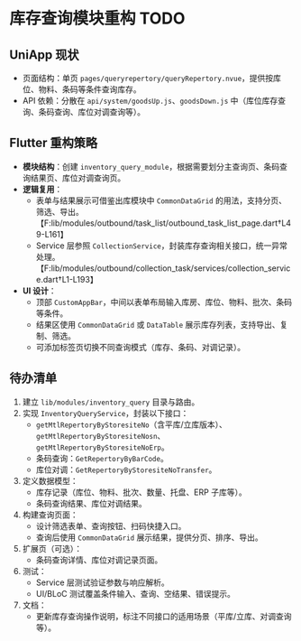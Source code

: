 # 库存查询模块重构 TODO

## UniApp 现状
- 页面结构：单页 `pages/queryrepertory/queryRepertory.nvue`，提供按库位、物料、条码等条件查询库存。
- API 依赖：分散在 `api/system/goodsUp.js`、`goodsDown.js` 中（库位库存查询、条码查询、库位对调查询等）。

## Flutter 重构策略
- **模块结构**：创建 `inventory_query_module`，根据需要划分主查询页、条码查询结果页、库位对调查询页。
- **逻辑复用**：
  - 表单与结果展示可借鉴出库模块中 `CommonDataGrid` 的用法，支持分页、筛选、导出。【F:lib/modules/outbound/task_list/outbound_task_list_page.dart†L49-L161】
  - Service 层参照 `CollectionService`，封装库存查询相关接口，统一异常处理。【F:lib/modules/outbound/collection_task/services/collection_service.dart†L1-L193】
- **UI 设计**：
  - 顶部 `CustomAppBar`，中间以表单布局输入库房、库位、物料、批次、条码等条件。
  - 结果区使用 `CommonDataGrid` 或 `DataTable` 展示库存列表，支持导出、复制、筛选。
  - 可添加标签页切换不同查询模式（库存、条码、对调记录）。

## 待办清单
1. 建立 `lib/modules/inventory_query` 目录与路由。
2. 实现 `InventoryQueryService`，封装以下接口：
   - `getMtlRepertoryByStoresiteNo`（含平库/立库版本）、`getMtlRepertoryByStoresiteNosn`、`getMtlRepertoryByStoresiteNoErp`。
   - 条码查询：`GetRepertoryByBarCode`。
   - 库位对调：`GetRepertoryByStoresiteNoTransfer`。
3. 定义数据模型：
   - 库存记录（库位、物料、批次、数量、托盘、ERP 子库等）。
   - 条码查询结果、库位对调结果。
4. 构建查询页面：
   - 设计筛选表单、查询按钮、扫码快捷入口。
   - 查询后使用 `CommonDataGrid` 展示结果，提供分页、排序、导出。
5. 扩展页（可选）：
   - 条码查询详情、库位对调记录页面。
6. 测试：
   - Service 层测试验证参数与响应解析。
   - UI/BLoC 测试覆盖条件输入、查询、空结果、错误提示。
7. 文档：
   - 更新库存查询操作说明，标注不同接口的适用场景（平库/立库、对调查询等）。
